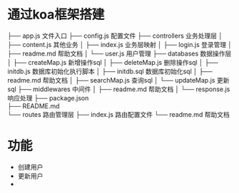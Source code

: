 # 通过koa框架搭建

├── app.js  文件入口
├── config.js   配置文件
├── controllers 业务处理层
│   ├── content.js  其他业务
│   ├── index.js    业务层映射
│   ├── login.js    登录管理
│   ├── readme.md   帮助文档
│   └── user.js 用户管理
├── databases   数据操作层
│   ├── createMap.js    新增操作sql
│   ├── deleteMap.js    删除操作sql
│   ├── initdb.js   数据库初始化执行脚本
│   ├── initdb.sql  数据库初始化sql
│   ├── readme.md   帮助文档
│   ├── searchMap.js    查询sql
│   └── updateMap.js    更新sql
├── middlewares 中间件
│   ├── readme.md   帮助文档
│   └── response.js 响应处理
├── package.json    
├── README.md  
└── routes  路由管理层
    ├── index.js    路由配置文件
    └── readme.md   帮助文档

# 功能
- 创建用户
- 更新用户
- 